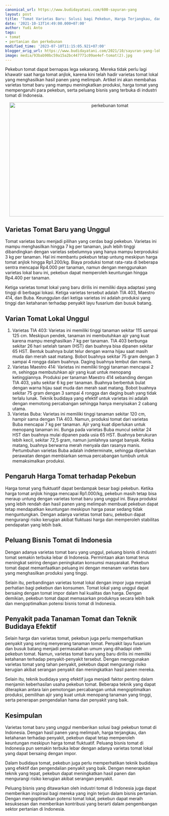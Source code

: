 ```yaml
---
canonical_url: https://www.budidayatani.com/600-sayuran-yang
layout: post
title: 'Tomat Varietas Baru: Solusi bagi Pekebun, Harga Terjangkau, dan Peluang Bisnis'
date: '2021-10-13T14:49:00.000+07:00'
author: Yudi Anto
tags:
- tomat
- pertanian dan perkebunan
modified_time: '2023-07-10T11:15:05.921+07:00'
blogger_orig_url: https://www.budidayatani.com/2021/10/sayuran-yang-lokal-si-penyelamat-harga.html
image: media/93bab90bc59a15a2bc447771c09ae4ef-tomat(2).jpg
---
```

<p>Pekebun tomat dapat bernapas lega sekarang. Mereka tidak perlu lagi khawatir saat harga tomat anjlok, karena kini telah hadir varietas tomat lokal yang menghasilkan hasil panen yang melimpah. Artikel ini akan membahas varietas tomat baru yang mampu meningkatkan produksi, harga tomat yang mempengaruhi para pekebun, serta peluang bisnis yang terbuka di industri tomat di Indonesia.</p><div class="separator" style="clear: both; text-align: center;"><a href="https://blogger.googleusercontent.com/img/b/R29vZ2xl/AVvXsEgeE-URxEHOET5kDbtWNUG4ki520-7_e0e3FNrbAeV0oTzKtZR8IEadg8E44nSV81QDdPewglVL_katT7YMDsBKR_egKCGJBBGpKc1UXeDx80T83m88pYIryK2DvJAAxnUFMmiLxVPUx6sG3VvKh8FxaHDNMIby14Vv2KhyEdXmXmB4jB5txuCRvT5wT3Jj/s2067/tomat(2).jpg" imageanchor="1" style="margin-left: 1em; margin-right: 1em;"><img alt="perkebunan tomat" border="0" data-original-height="1200" data-original-width="2067" height="372" src="https://blogger.googleusercontent.com/img/b/R29vZ2xl/AVvXsEgeE-URxEHOET5kDbtWNUG4ki520-7_e0e3FNrbAeV0oTzKtZR8IEadg8E44nSV81QDdPewglVL_katT7YMDsBKR_egKCGJBBGpKc1UXeDx80T83m88pYIryK2DvJAAxnUFMmiLxVPUx6sG3VvKh8FxaHDNMIby14Vv2KhyEdXmXmB4jB5txuCRvT5wT3Jj/w640-h372/tomat(2).jpg" width="640" /></a></div><h2>Varietas Tomat Baru yang Unggul</h2><p>Tomat varietas baru menjadi pilihan yang cerdas bagi pekebun. Varietas ini mampu menghasilkan hingga 7 kg per tanaman, jauh lebih tinggi dibandingkan dengan varietas sebelumnya yang hanya mampu berproduksi 3 kg per tanaman. Hal ini membantu pekebun tetap untung meskipun harga tomat anjlok hingga Rp1.200/kg. Biaya produksi tomat rata-rata di beberapa sentra mencapai Rp4.000 per tanaman, namun dengan menggunakan varietas lokal baru ini, pekebun dapat memperoleh keuntungan hingga Rp4.400 per tanaman.</p><p>Ketiga varietas tomat lokal yang baru dirilis ini memiliki daya adaptasi yang tinggi di berbagai lokasi. Ketiga varietas tersebut adalah TIA 403, Maestro 414, dan Buba. Keunggulan dari ketiga varietas ini adalah produksi yang tinggi dan ketahanan terhadap penyakit layu fusarium dan busuk batang.</p><h2>Varian Tomat Lokal Unggul</h2><ol><li>Varietas TIA 403: Varietas ini memiliki tinggi tanaman sekitar 115 sampai 125 cm. Meskipun pendek, tanaman ini membutuhkan ajir yang kuat karena mampu menghasilkan 7 kg per tanaman. TIA 403 berbunga sekitar 26 hari setelah tanam (HST) dan buahnya bisa dipanen sekitar 65 HST. Bentuk buahnya bulat telur dengan warna hijau saat masih muda dan merah saat matang. Bobot buahnya sekitar 75 gram dengan 3 sampai 4 rongga dalam buahnya. Daging buahnya lembut dan manis.</li><li>Varietas Maestro 414: Varietas ini memiliki tinggi tanaman mencapai 2 m, sehingga membutuhkan ajir yang kuat untuk menopang ketinggiannya. Produksi per tanaman Maestro 414 sebanding dengan TIA 403, yaitu sekitar 6 kg per tanaman. Buahnya berbentuk bulat dengan warna hijau saat muda dan merah saat matang. Bobot buahnya sekitar 75 gram dengan 3 sampai 4 rongga dan daging buah yang tidak terlalu lunak. Teknik budidaya yang efektif untuk varietas ini adalah dengan memotong percabangan sehingga hanya menyisakan 2 cabang utama.</li><li>Varietas Buba: Varietas ini memiliki tinggi tanaman sekitar 120 cm, hampir sama dengan TIA 403. Namun, produksi tomat dari varietas Buba mencapai 7 kg per tanaman. Ajir yang kuat diperlukan untuk menopang tanaman ini. Bunga pada varietas Buba muncul sekitar 24 HST dan buahnya mulai dipanen pada usia 65 HST. Buahnya berukuran lebih kecil, sekitar 72,5 gram, namun jumlahnya sangat banyak. Ketika matang, buahnya berwarna merah menyala dan rasanya manis. Pertumbuhan varietas Buba adalah indeterminate, sehingga diperlukan perawatan dengan membiarkan semua percabangan tumbuh untuk memaksimalkan produksi.</li></ol><h2>Pengaruh Harga Tomat terhadap Pekebun</h2><p>Harga tomat yang fluktuatif dapat berdampak besar bagi pekebun. Ketika harga tomat anjlok hingga mencapai Rp1.000/kg, pekebun masih tetap bisa meraup untung dengan varietas tomat baru yang unggul ini. Biaya produksi yang lebih rendah dan hasil panen yang melimpah membuat pekebun dapat tetap mendapatkan keuntungan meskipun harga pasar sedang tidak menguntungkan. Dengan adanya varietas tomat baru, pekebun dapat mengurangi risiko kerugian akibat fluktuasi harga dan memperoleh stabilitas pendapatan yang lebih baik.</p><h2>Peluang Bisnis Tomat di Indonesia</h2><p>Dengan adanya varietas tomat baru yang unggul, peluang bisnis di industri tomat semakin terbuka lebar di Indonesia. Permintaan akan tomat terus meningkat seiring dengan peningkatan konsumsi masyarakat. Pekebun tomat dapat memanfaatkan peluang ini dengan menanam varietas baru yang menghasilkan produksi yang tinggi.</p><p>Selain itu, perbandingan varietas tomat lokal dengan impor juga menjadi perhatian bagi pekebun dan konsumen. Tomat lokal yang unggul dapat bersaing dengan tomat impor dalam hal kualitas dan harga. Dengan demikian, pekebun tomat dapat memasarkan produknya secara lebih baik dan mengoptimalkan potensi bisnis tomat di Indonesia.</p><h2>Penyakit pada Tanaman Tomat dan Teknik Budidaya Efektif</h2><p>Selain harga dan varietas tomat, pekebun juga perlu memperhatikan penyakit yang sering menyerang tanaman tomat. Penyakit layu fusarium dan busuk batang menjadi permasalahan umum yang dihadapi oleh pekebun tomat. Namun, varietas tomat baru yang baru dirilis ini memiliki ketahanan terhadap penyakit-penyakit tersebut. Dengan menggunakan varietas tomat yang tahan penyakit, pekebun dapat mengurangi risiko kerugian akibat serangan penyakit dan meningkatkan hasil panen mereka.</p><p>Selain itu, teknik budidaya yang efektif juga menjadi faktor penting dalam menjamin keberhasilan usaha pekebun tomat. Beberapa teknik yang dapat diterapkan antara lain pemotongan percabangan untuk mengoptimalkan produksi, pemilihan ajir yang kuat untuk menopang tanaman yang tinggi, serta penerapan pengendalian hama dan penyakit yang baik.</p><h2>Kesimpulan</h2><p>Varietas tomat baru yang unggul memberikan solusi bagi pekebun tomat di Indonesia. Dengan hasil panen yang melimpah, harga terjangkau, dan ketahanan terhadap penyakit, pekebun dapat tetap memperoleh keuntungan meskipun harga tomat fluktuatif. Peluang bisnis tomat di Indonesia pun semakin terbuka lebar dengan adanya varietas tomat lokal yang dapat bersaing dengan impor.</p><p>Dalam budidaya tomat, pekebun juga perlu memperhatikan teknik budidaya yang efektif dan pengendalian penyakit yang baik. Dengan menerapkan teknik yang tepat, pekebun dapat meningkatkan hasil panen dan mengurangi risiko kerugian akibat serangan penyakit.</p><p>Peluang bisnis yang ditawarkan oleh industri tomat di Indonesia juga dapat memberikan inspirasi bagi mereka yang ingin terjun dalam bisnis pertanian. Dengan mengoptimalkan potensi tomat lokal, pekebun dapat meraih kesuksesan dan memberikan kontribusi yang berarti dalam pengembangan sektor pertanian di Indonesia.</p>